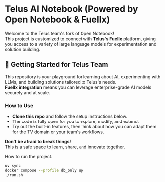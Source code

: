 <!-- TELUS CUSTOMIZATION START -->
<a id="readme-top"></a>

# Telus AI Notebook (Powered by Open Notebook & FuelIx)

Welcome to the Telus team's fork of Open Notebook!  
This project is customized to connect with **Telus's FuelIx** platform, giving you access to a variety of large language models for experimentation and solution building.

## 🚀 Getting Started for Telus Team

This repository is your playground for learning about AI, experimenting with LLMs, and building solutions tailored to Telus's needs.  
**FuelIx integration** means you can leverage enterprise-grade AI models securely and at scale.

### How to Use

- **Clone this repo** and follow the setup instructions below.
- The code is fully open for you to explore, modify, and extend.
- Try out the built-in features, then think about how you can adapt them for the TV domain or your team's workflows.

**Don't be afraid to break things!**  
This is a safe space to learn, share, and innovate together.

How to run the project.
```bash
uv sync
docker compose --profile db_only up
./run.sh
```